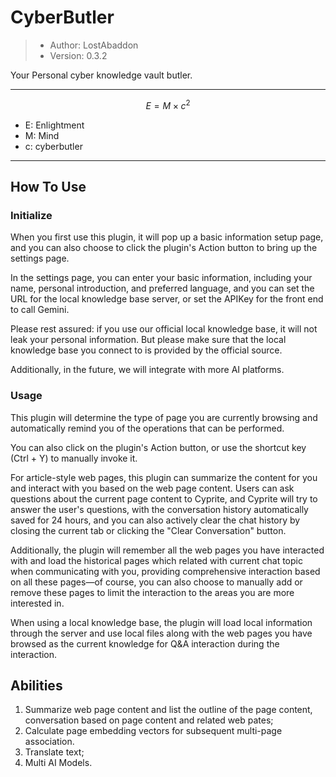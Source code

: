 #	CyberButler

> -	Author: LostAbaddon
> -	Version: 0.3.2

Your Personal cyber knowledge vault butler.

---

$$
E = M \times c^2
$$

-	E: Enlightment
-	M: Mind
-	c: cyberbutler

---

##	How To Use

###	Initialize

When you first use this plugin, it will pop up a basic information setup page, and you can also choose to click the plugin's Action button to bring up the settings page.

In the settings page, you can enter your basic information, including your name, personal introduction, and preferred language, and you can set the URL for the local knowledge base server, or set the APIKey for the front end to call Gemini.

Please rest assured: if you use our official local knowledge base, it will not leak your personal information. But please make sure that the local knowledge base you connect to is provided by the official source.

Additionally, in the future, we will integrate with more AI platforms.

###	Usage

This plugin will determine the type of page you are currently browsing and automatically remind you of the operations that can be performed.

You can also click on the plugin's Action button, or use the shortcut key (Ctrl + Y) to manually invoke it.

For article-style web pages, this plugin can summarize the content for you and interact with you based on the web page content. Users can ask questions about the current page content to Cyprite, and Cyprite will try to answer the user's questions, with the conversation history automatically saved for 24 hours, and you can also actively clear the chat history by closing the current tab or clicking the "Clear Conversation" button.

Additionally, the plugin will remember all the web pages you have interacted with and load the historical pages which related with current chat topic when communicating with you, providing comprehensive interaction based on all these pages—of course, you can also choose to manually add or remove these pages to limit the interaction to the areas you are more interested in.

When using a local knowledge base, the plugin will load local information through the server and use local files along with the web pages you have browsed as the current knowledge for Q&A interaction during the interaction.

##	Abilities

1.	Summarize web page content and list the outline of the page content, conversation based on page content and related web pates;
2.	Calculate page embedding vectors for subsequent multi-page association.
3.	Translate text;
4.	Multi AI Models.
